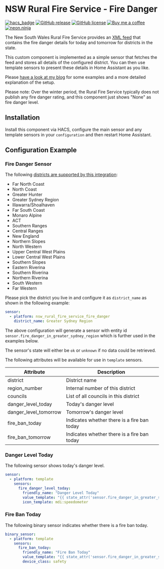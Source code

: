 # NSW Rural Fire Service - Fire Danger

[![hacs_badge](https://img.shields.io/badge/HACS-Custom-orange.svg)](https://github.com/custom-components/hacs)
[![GitHub release](https://img.shields.io/github/release/exxamalte/home-assistant-custom-components-nsw-rural-fire-service-fire-danger)](https://gitHub.com/exxamalte/home-assistant-custom-components-nsw-rural-fire-service-fire-danger/releases/)
[![GitHub license](https://img.shields.io/github/license/exxamalte/home-assistant-custom-components-nsw-rural-fire-service-fire-danger)](https://github.com/exxamalte/home-assistant-custom-components-nsw-rural-fire-service-fire-danger/blob/master/LICENSE)
[![Buy me a coffee](https://img.shields.io/badge/buy%20me%20a%20coffee-donate-yellow.svg)](https://www.buymeacoffee.com/neonninja)
[![neon.ninja](https://img.shields.io/badge/blog-neon.ninja-blue)](https://neon.ninja/2019/02/fire-danger-rating/)

The New South Wales Rural Fire Service provides an 
[XML feed](http://www.rfs.nsw.gov.au/feeds/fdrToban.xml) that contains the 
fire danger details for today and tomorrow for districts in the state.

This custom component is implemented as a simple sensor that fetches the feed
and stores all details of the configured district. You can then use template
sensors to present these details in Home Assistant as you like.

Please [have a look at my blog](https://neon.ninja/2019/02/fire-danger-rating/) 
for some examples and a more detailed explanation of the setup.

Please note: Over the winter period, the Rural Fire Service typically does not
publish any fire danger rating, and this component just shows "None" as fire
danger level.

## Installation

Install this component via HACS, configure the main sensor and any template
sensors in your `configuration` and then restart Home Assistant.


## Configuration Example

### Fire Danger Sensor

The following [districts are supported by this integration](http://www.rfs.nsw.gov.au/feeds/fdrToban.xml):
* Far North Coast
* North Coast
* Greater Hunter
* Greater Sydney Region
* Illawarra/Shoalhaven
* Far South Coast
* Monaro Alpine
* ACT
* Southern Ranges
* Central Ranges
* New England
* Northern Slopes
* North Western
* Upper Central West Plains
* Lower Central West Plains
* Southern Slopes
* Eastern Riverina
* Southern Riverina
* Northern Riverina
* South Western
* Far Western

Please pick the district you live in and configure it as `district_name` as 
shown in the following example:

```yaml
sensor:
  - platform: nsw_rural_fire_service_fire_danger
    district_name: Greater Sydney Region
```

The above configuration will generate a sensor with entity id 
`sensor.fire_danger_in_greater_sydney_region` which is further used in the
examples below.

The sensor's state will either be `ok` or `unknown` if no data could be retrieved.

The following attributes will be available for use in `template` sensors.

| Attribute             | Description                                 |
|-----------------------|---------------------------------------------|
| district              | District name                               |
| region_number         | Internal number of this district            |
| councils              | List of all councils in this district       |
| danger_level_today    | Today's danger level                        |
| danger_level_tomorrow | Tomorrow's danger level                     |
| fire_ban_today        | Indicates whether there is a fire ban today |
| fire_ban_tomorrow     | Indicates whether there is a fire ban today |


### Danger Level Today

The following sensor shows today's danger level.

```yaml
sensor:
  - platform: template
    sensors:
      fire_danger_level_today:
        friendly_name: "Danger Level Today"
        value_template: "{{ state_attr('sensor.fire_danger_in_greater_sydney_region', 'danger_level_today') }}"
        icon_template: mdi:speedometer
```

### Fire Ban Today

The following binary sensor indicates whether there is a fire ban today.

```yaml
binary_sensor:
  - platform: template
    sensors:
      fire_ban_today:
        friendly_name: "Fire Ban Today"
        value_template: "{{ state_attr('sensor.fire_danger_in_greater_sydney_region', 'fire_ban_today') }}"
        device_class: safety
```

